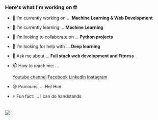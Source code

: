 ### Here's what I'm working on 🤓<br>



- 🔭 I’m currently working on ... <b>Machine Learning & Web Development</b>
- 🌱 I’m currently learning ... <b>Machine Learning</b>
- 👯 I’m looking to collaborate on ... <b>Python projects</b>
- 🤔 I’m looking for help with ... <b>Deep learning</b>
- 💬 Ask me about ... <b>Full stack web development and Fitness</b>
- 📫 How to reach me: ...

    [Youtube channel](https://www.youtube.com/channel/UCbyoTZ9guFWEC5BaKRkV9Aw)
    [Facebook](https://web.facebook.com/pavstar619)
    [LinkedIn](https://www.linkedin.com/in/pavel-rahman/)
    [Instagram](https://www.instagram.com/pavstar619/)

- 😄 Pronouns: ... He/ Him
- ⚡ Fun fact: ... I can do handstands

<br>
<image align="center" src="https://github-readme-stats.vercel.app/api?username=pavstar619&theme=dracula"> 
<br>
